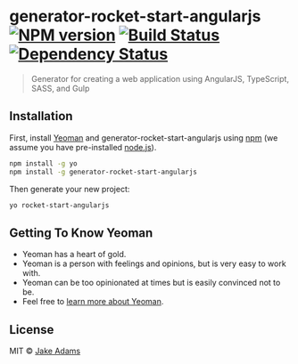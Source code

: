 # generator-rocket-start-angularjs [![NPM version][npm-image]][npm-url] [![Build Status][travis-image]][travis-url] [![Dependency Status][daviddm-image]][daviddm-url]
> Generator for creating a web application using AngularJS, TypeScript, SASS, and Gulp

## Installation

First, install [Yeoman](http://yeoman.io) and generator-rocket-start-angularjs using [npm](https://www.npmjs.com/) (we assume you have pre-installed [node.js](https://nodejs.org/)).

```bash
npm install -g yo
npm install -g generator-rocket-start-angularjs
```

Then generate your new project:

```bash
yo rocket-start-angularjs
```

## Getting To Know Yeoman

 * Yeoman has a heart of gold.
 * Yeoman is a person with feelings and opinions, but is very easy to work with.
 * Yeoman can be too opinionated at times but is easily convinced not to be.
 * Feel free to [learn more about Yeoman](http://yeoman.io/).

## License

MIT © [Jake Adams]()


[npm-image]: https://badge.fury.io/js/generator-rocket-start-angularjs.svg
[npm-url]: https://npmjs.org/package/generator-rocket-start-angularjs
[travis-image]: https://travis-ci.org/jacobladams/generator-rocket-start-angularjs.svg?branch=master
[travis-url]: https://travis-ci.org/jacobladams/generator-rocket-start-angularjs
[daviddm-image]: https://david-dm.org/jacobladams/generator-rocket-start-angularjs.svg?theme=shields.io
[daviddm-url]: https://david-dm.org/jacobladams/generator-rocket-start-angularjs
